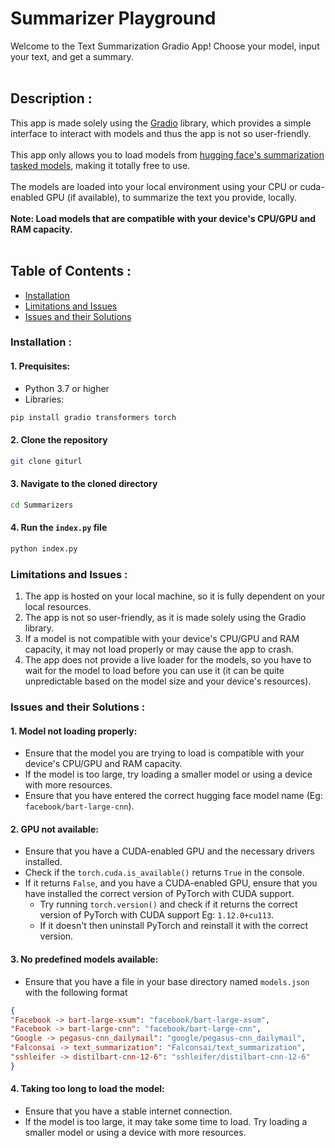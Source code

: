# Summarizer Playground
Welcome to the Text Summarization Gradio App! Choose your model, input your text, and get a summary. <br /><br />

## Description :
This app is made solely using the [Gradio](https://gradio.app/) library, which provides a simple interface to interact with models and thus the app is not so user-friendly.<br /><br />
This app only allows you to load models from [hugging face's summarization tasked models](https://huggingface.co/models?pipeline_tag=summarization), making it totally free to use.<br /><br />
The models are loaded into your local environment using your CPU or cuda-enabled GPU (if available), to summarize the text you provide, locally.<br /><br />
<b>Note: Load models that are compatible with your device's CPU/GPU and RAM capacity.</b><br /><br />

## Table of Contents :
- [Installation](#installation)
- [Limitations and Issues](#limitations-and-issues)
- [Issues and their Solutions](#issues-and-their-solutions)

### Installation :
#### 1. Prequisites:
- Python 3.7 or higher
- Libraries:

```bash
pip install gradio transformers torch
```
#### 2. Clone the repository
```bash
git clone giturl
```
#### 3. Navigate to the cloned directory
```bash
cd Summarizers
```
#### 4. Run the `index.py` file
```bash
python index.py
```


### Limitations and Issues :
1. The app is hosted on your local machine, so it is fully dependent on your local resources.
2. The app is not so user-friendly, as it is made solely using the Gradio library.
3. If a model is not compatible with your device's CPU/GPU and RAM capacity, it may not load properly or may cause the app to crash.
4. The app does not provide a live loader for the models, so you have to wait for the model to load before you can use it (it can be quite unpredictable based on the model size and your device's resources).

### Issues and their Solutions :
#### 1. **Model not loading properly**: 
- Ensure that the model you are trying to load is compatible with your device's CPU/GPU and RAM capacity.
- If the model is too large, try loading a smaller model or using a device with more resources.
- Ensure that you have entered the correct hugging face model name (Eg: `facebook/bart-large-cnn`).
#### 2. **GPU not available**: 
- Ensure that you have a CUDA-enabled GPU and the necessary drivers installed.
- Check if the `torch.cuda.is_available()` returns `True` in the console.
- If it returns `False`, and you have a CUDA-enabled GPU, ensure that you have installed the correct version of PyTorch with CUDA support.
    - Try running `torch.version()` and check if it returns the correct version of PyTorch with CUDA support Eg: `1.12.0+cu113`.
    - If it doesn't then uninstall PyTorch and reinstall it with the correct version.
#### 3. **No predefined models available**: 
- Ensure that you have a file in your base directory named `models.json` with the following format
```json
{
"Facebook -> bart-large-xsum": "facebook/bart-large-xsum",
"Facebook -> bart-large-cnn": "facebook/bart-large-cnn",
"Google -> pegasus-cnn_dailymail": "google/pegasus-cnn_dailymail",
"Falconsai -> text_summarization": "Falconsai/text_summarization",
"sshleifer -> distilbart-cnn-12-6": "sshleifer/distilbart-cnn-12-6"
}
```
#### 4. **Taking too long to load the model**: 
- Ensure that you have a stable internet connection.
- If the model is too large, it may take some time to load. Try loading a smaller model or using a device with more resources.